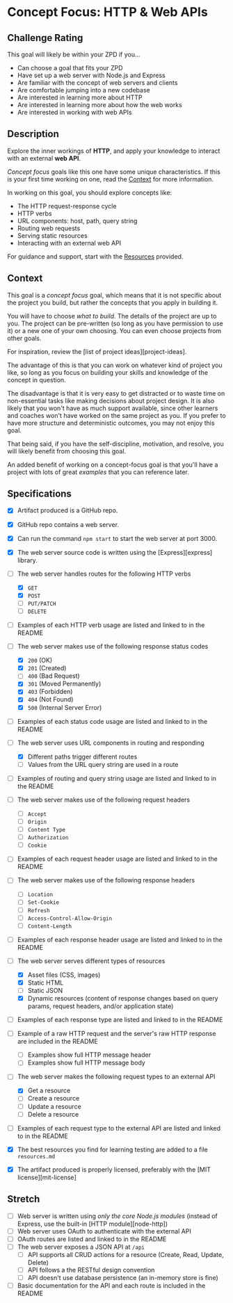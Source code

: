 # Concept Focus: HTTP & Web APIs

## Challenge Rating

This goal will likely be within your ZPD if you...

- Can choose a goal that fits your ZPD
- Have set up a web server with Node.js and Express
- Are familiar with the concept of web servers and clients
- Are comfortable jumping into a new codebase
- Are interested in learning more about HTTP
- Are interested in learning more about how the web works
- Are interested in working with web APIs

## Description

Explore the inner workings of **HTTP**, and apply your knowledge to interact with an external **web API**.

_Concept focus_ goals like this one have some unique characteristics. If this is your first time working on one, read the [Context](#context) for more information.

In working on this goal, you should explore concepts like:

- The HTTP request-response cycle
- HTTP verbs
- URL components: host, path, query string
- Routing web requests
- Serving static resources
- Interacting with an external web API

For guidance and support, start with the [Resources](#resources) provided.

## Context

This goal is a _concept focus_ goal, which means that it is not specific about the project you build, but rather the concepts that you apply in building it.

You will have to choose _what to build_. The details of the project are up to you. The project can be pre-written (so long as you have permission to use it) or a new one of your own choosing. You can even choose projects from other goals.

For inspiration, review the [list of project ideas][project-ideas].

The advantage of this is that you can work on whatever kind of project you like, so long as you focus on building your skills and knowledge of the concept in question.

The disadvantage is that it is very easy to get distracted or to waste time on non-essential tasks like making decisions about project design. It is also likely that you won't have as much support available, since other learners and coaches won't have worked on the same project as you. If you prefer to have more structure and deterministic outcomes, you may not enjoy this goal.

That being said, if you have the self-discipline, motivation, and resolve, you will likely benefit from choosing this goal.

An added benefit of working on a concept-focus goal is that you'll have a project with lots of great _examples_ that you can reference later.

## Specifications

- [X] Artifact produced is a GitHub repo.
- [X] GitHub repo contains a web server.
- [X] Can run the command `npm start` to start the web server at port 3000.
- [X] The web server source code is written using the [Express][express] library.
- [ ] The web server handles routes for the following HTTP verbs
  - [X] `GET`
  - [X] `POST`
  - [ ] `PUT/PATCH`
  - [ ] `DELETE`
- [ ] Examples of each HTTP verb usage are listed and linked to in the README
- [ ] The web server makes use of the following response status codes
  - [x] `200` (OK)
  - [x] `201` (Created)
  - [ ] `400` (Bad Request)
  - [x] `301` (Moved Permanently)
  - [x] `403` (Forbidden)
  - [x] `404` (Not Found)
  - [x] `500` (Internal Server Error)
- [ ] Examples of each status code usage are listed and linked to in the README
- [ ] The web server uses URL components in routing and responding
  - [x] Different paths trigger different routes
  - [ ] Values from the URL query string are used in a route
- [ ] Examples of routing and query string usage are listed and linked to in the README
- [ ] The web server makes use of the following request headers
  - [ ] `Accept`
  - [ ] `Origin`
  - [ ] `Content Type`
  - [ ] `Authorization`
  - [ ] `Cookie`
- [ ] Examples of each request header usage are listed and linked to in the README
- [ ] The web server makes use of the following response headers
  - [ ] `Location`
  - [ ] `Set-Cookie`
  - [ ] `Refresh`
  - [ ] `Access-Control-Allow-Origin`
  - [ ] `Content-Length`
- [ ] Examples of each response header usage are listed and linked to in the README
- [ ] The web server serves different types of resources
  - [x] Asset files (CSS, images)
  - [x] Static HTML
  - [ ] Static JSON
  - [x] Dynamic resources (content of response changes based on query params, request headers, and/or application state)
- [ ] Examples of each response type are listed and linked to in the README
- [ ] Example of a raw HTTP request and the server's raw HTTP response are included in the README
  - [ ] Examples show full HTTP message header
  - [ ] Examples show full HTTP message body
- [ ] The web server makes the following request types to an external API
  - [X] Get a resource
  - [ ] Create a resource
  - [ ] Update a resource
  - [ ] Delete a resource
- [ ] Examples of each request type to the external API are listed and linked to in the README
- [X] The best resources you find for learning testing are added to a file `resources.md`
- [X] The artifact produced is properly licensed, preferably with the [MIT license][mit-license]









## Stretch

- [ ] Web server is written using _only the core Node.js modules_ (instead of Express, use the built-in [HTTP module][node-http])
- [ ] Web server uses OAuth to authenticate with the external API
- [ ] OAuth routes are listed and linked to in the README
- [ ] The web server exposes a JSON API at `/api`
  - [ ] API supports all CRUD actions for a resource (Create, Read, Update, Delete)
  - [ ] API follows a the RESTful design convention
  - [ ] API doesn't use database persistence (an in-memory store is fine)
- [ ] Basic documentation for the API and each route is included in the README
